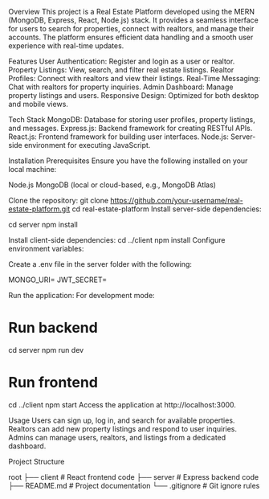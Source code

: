 Overview
This project is a Real Estate Platform developed using the MERN (MongoDB, Express, React, Node.js) stack. 
It provides a seamless interface for users to search for properties, connect with realtors, and manage their accounts. 
The platform ensures efficient data handling and a smooth user experience with real-time updates.

Features
User Authentication: Register and login as a user or realtor.
Property Listings: View, search, and filter real estate listings.
Realtor Profiles: Connect with realtors and view their listings.
Real-Time Messaging: Chat with realtors for property inquiries.
Admin Dashboard: Manage property listings and users.
Responsive Design: Optimized for both desktop and mobile views.

Tech Stack
MongoDB: Database for storing user profiles, property listings, and messages.
Express.js: Backend framework for creating RESTful APIs.
React.js: Frontend framework for building user interfaces.
Node.js: Server-side environment for executing JavaScript.

Installation
Prerequisites
Ensure you have the following installed on your local machine:

Node.js
MongoDB (local or cloud-based, e.g., MongoDB Atlas)

Clone the repository:
git clone https://github.com/your-username/real-estate-platform.git
cd real-estate-platform
Install server-side dependencies:

cd server
npm install

Install client-side dependencies:
cd ../client
npm install
Configure environment variables:

Create a .env file in the server folder with the following:

MONGO_URI=<Your MongoDB connection string>
JWT_SECRET=<Your JWT Secret>

Run the application:
For development mode:

# Run backend
cd server
npm run dev

# Run frontend
cd ../client
npm start
Access the application at http://localhost:3000.

Usage
Users can sign up, log in, and search for available properties.
Realtors can add new property listings and respond to user inquiries.
Admins can manage users, realtors, and listings from a dedicated dashboard.

Project Structure

root
├── client        # React frontend code
├── server        # Express backend code
├── README.md     # Project documentation
└── .gitignore    # Git ignore rules
